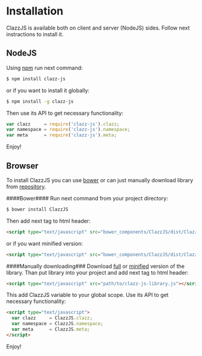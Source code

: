 Installation
============

ClazzJS is available both on client and server (NodeJS) sides. Follow next instractions to install it.

NodeJS
------

Using [npm](https://npmjs.org/) run next command:
```sh
$ npm install clazz-js
```
or if you want to install it globally:
```sh
$ npm install -g clazz-js
```

Then use its API to get necessary functionality:
```js
var clazz     = require('clazz-js').clazz;
var namespace = require('clazz-js').namespace;
var meta      = require('clazz-js').meta;
```

Enjoy!


Browser
-------

To install ClazzJS you can use [bower](http://bower.io/) or can just manually download library from [repository](../dist).

####Bower####
Run next command from your project directory:
```sh
$ bower install ClazzJS
```

Then add next tag to html header:
```html
<script type="text/javascript" src="bower_components/ClazzJS/dist/ClazzJS.js"></script>
```
or if you want minified version:
```html
<script type="text/javascript" src="bower_components/ClazzJS/dist/ClazzJS.min.js"></script>
```

####Manually downloading###
Download [full](../dist/ClazzJS.js) or [minified](../dist/ClazzJS.min.js) version of the library. Than put library into your project and add next tag to html header:
```html
<script type="text/javascript" src="path/to/clazz-js-library.js"></script>
```

This add ClazzJS variable to your global scope. Use its API to get necessary functionality:
```html
<script type="text/javascript">
  var clazz     = ClazzJS.clazz;
  var namespace = ClazzJS.namespace;
  var meta      = ClazzJS.meta;
</script>
```

Enjoy!
